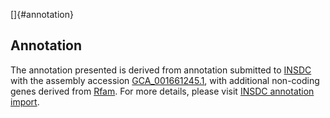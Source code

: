 []{#annotation}

Annotation
----------

The annotation presented is derived from annotation submitted to
[INSDC](http://www.insdc.org) with the assembly accession
[GCA\_001661245.1](http://www.ebi.ac.uk/ena/data/view/GCA_001661245.1),
with additional non-coding genes derived from
[Rfam](http://rfam.xfam.org/). For more details, please visit [INSDC
annotation
import](http://ensemblgenomes.org/info/data/insdc_annotation).
